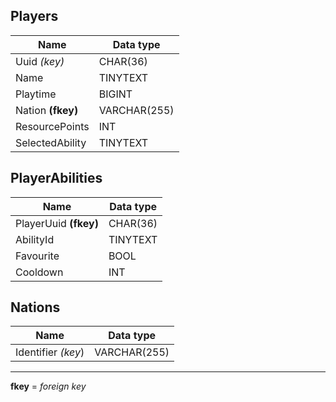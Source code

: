 Players
-------
| Name              | Data type    |
|-------------------|--------------|
| Uuid *(key)*      | CHAR(36)     |
| Name              | TINYTEXT     |
| Playtime          | BIGINT       |
| Nation **(fkey)** | VARCHAR(255) |
| ResourcePoints    | INT          |
| SelectedAbility   | TINYTEXT     |

PlayerAbilities
---------------
| Name                  | Data type |
|-----------------------|-----------|
| PlayerUuid **(fkey)** | CHAR(36)  |
| AbilityId             | TINYTEXT  |
| Favourite             | BOOL      |
| Cooldown              | INT       |

Nations
-------
| Name               | Data type    |
|--------------------|--------------|
| Identifier *(key*) | VARCHAR(255) |

__________________________________________
**fkey** = *foreign key*
